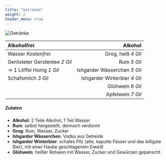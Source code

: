 ```yaml
---
title: "Getränke"
weight: 2
header_menu: true
---
```


![Getränke](images/banner/960x320_Patio_smoking.png)

|Alkoholfrei|Alkohol|
|:---|---:|
| Wasser *Kostenfrei* | Grog, heiß *4 Gil* |
| Gerösteter Gerstentee *2 Gil* | Rum *5 Gil* |
| -> 1 Löffel Honig *1 Gil* | Ishgarder Wässerchen *5 Gil* |
| Schafsmilch *3 Gil* | Ishgarder Winterbier *4 Gil* |
|  | Glühwein *6 Gil* |
|  | Apfelwein *7 Gil* |

##### Zutaten
* **Alkohol**: 2 Teile Alkohol, 1 Teil Wasser
* **Rum**: selbst hergestellt, dennoch verdünnt
* **Grog**: Rum, Wasser, Zucker
* **Ishgarder Wässerchen**: Vodka aus Getreide
* **Ishgarder Winterbier**: schales Pilz (alte, kaputte Fässer und das billigste Bier), mit einer Haube geschlagenem Eiweiß
* **Glühwein**: heißer Rotwein mit Wasser, Zucker und Gewürzen gepanscht
